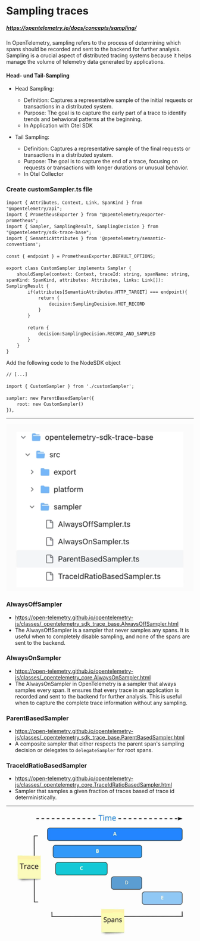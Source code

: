 # Sampling traces

##### https://opentelemetry.io/docs/concepts/sampling/

In OpenTelemetry, sampling refers to the process of determining which spans should be recorded and sent to the backend for further analysis. Sampling is a crucial aspect of distributed tracing systems because it helps manage the volume of telemetry data generated by applications.

#### Head- und Tail-Sampling
- Head Sampling:
  * Definition: Captures a representative sample of the initial requests or transactions in a distributed system.
  * Purpose: The goal is to capture the early part of a trace to identify trends and behavioral patterns at the beginning.
  * In Application with Otel SDK
  

- Tail Sampling:
  * Definition: Captures a representative sample of the final requests or transactions in a distributed system.
  * Purpose: The goal is to capture the end of a trace, focusing on requests or transactions with longer durations or unusual behavior.
  * In Otel Collector

### Create customSampler.ts file
```
import { Attributes, Context, Link, SpanKind } from "@opentelemetry/api";
import { PrometheusExporter } from "@opentelemetry/exporter-prometheus";
import { Sampler, SamplingResult, SamplingDecision } from "@opentelemetry/sdk-trace-base";
import { SemanticAttributes } from '@opentelemetry/semantic-conventions';

const { endpoint } = PrometheusExporter.DEFAULT_OPTIONS;

export class CustomSampler implements Sampler {
    shouldSample(context: Context, traceId: string, spanName: string, spanKind: SpanKind, attributes: Attributes, links: Link[]): SamplingResult {
        if(attributes[SemanticAttributes.HTTP_TARGET] === endpoint){
            return {
                decision:SamplingDecision.NOT_RECORD
            }
        }

        return {
            decision:SamplingDecision.RECORD_AND_SAMPLED
        }
    }
}
```

Add the following code to the NodeSDK object

```
// [...]

import { CustomSampler } from './customSampler';

sampler: new ParentBasedSampler({
    root: new CustomSampler()
}),
```

---

![trace-spans.web](assets/samplers.png)

### AlwaysOffSampler
- https://open-telemetry.github.io/opentelemetry-js/classes/_opentelemetry_sdk_trace_base.AlwaysOffSampler.html
- The AlwaysOffSampler is a sampler that never samples any spans. It is useful when to completely disable sampling, and none of the spans are sent to the backend.

### AlwaysOnSampler
- https://open-telemetry.github.io/opentelemetry-js/classes/_opentelemetry_core.AlwaysOnSampler.html
- The AlwaysOnSampler in OpenTelemetry is a sampler that always samples every span. It ensures that every trace in an application is recorded and sent to the backend for further analysis. This is useful when to capture the complete trace information without any sampling.

### ParentBasedSampler
- https://open-telemetry.github.io/opentelemetry-js/classes/_opentelemetry_sdk_trace_base.ParentBasedSampler.html
- A composite sampler that either respects the parent span's sampling decision or delegates to ```delegateSampler``` for root spans.

### TraceIdRatioBasedSampler
- https://open-telemetry.github.io/opentelemetry-js/classes/_opentelemetry_core.TraceIdRatioBasedSampler.html
- Sampler that samples a given fraction of traces based of trace id deterministically.

---

![trace-spans.web](assets/trace-spans.webp)
